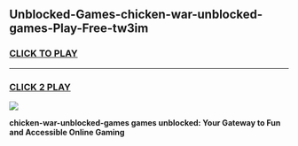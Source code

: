 
## Unblocked-Games-chicken-war-unblocked-games-Play-Free-tw3im
<h3>
<a href="https://premium76.site?title=chicken-war-unblocked-games&ref=10A">CLICK TO PLAY</a></h3>
<hr>

<h3>
<a href="https://premium76.site?title=chicken-war-unblocked-games&ref=10A">CLICK 2 PLAY</a>
  
</h3>

<a href="https://premium76.site?title=chicken-war-unblocked-games&ref=10A"><img src="https://clearcache.store/games.png"></a>


**chicken-war-unblocked-games games unblocked: Your Gateway to Fun and Accessible Online Gaming**
